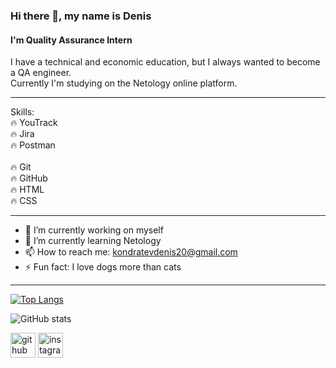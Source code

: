 ### Hi there 👋, my name is Denis
#### I'm Quality Assurance Intern
I have a technical and economic education, but I always wanted to become a QA engineer. <br/>
Сurrently I'm studying on the Netology online platform.
***
Skills:<br/> 
🔥 YouTrack <br/>
🔥 Jira <br/>
🔥 Postman <br/>                             
🔥 Git <br/>
🔥 GitHub <br/>
🔥 HTML <br/>
🔥 CSS<br/>
***
- 🔭 I’m currently working on myself 
- 🌱 I’m currently learning Netology 
- 📫 How to reach me: kondratevdenis20@gmail.com 
- ⚡ Fun fact: I love dogs more than cats 
***

[![Top Langs](https://github-readme-stats.vercel.app/api/top-langs/?username=dino-4)](https://github.com/anuraghazra/github-readme-stats)

![GitHub stats](https://github-readme-stats.vercel.app/api?username=dino-4&show_icons=true)  

[<img src='https://cdn.jsdelivr.net/npm/simple-icons@3.0.1/icons/github.svg' alt='github' height='40'>](https://github.com/dino-4)  [<img src='https://cdn.jsdelivr.net/npm/simple-icons@3.0.1/icons/instagram.svg' alt='instagram' height='40'>](https://www.instagram.com/dKondratev/)  

